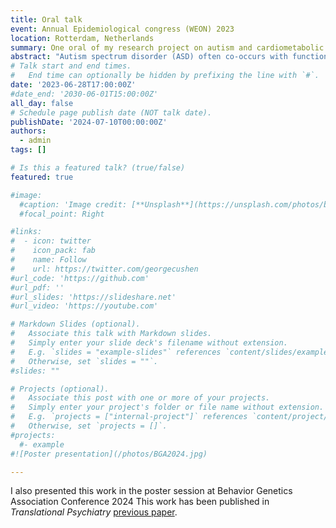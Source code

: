 ```yaml
---
title: Oral talk
event: Annual Epidemiological congress (WEON) 2023
location: Rotterdam, Netherlands
summary: One oral of my research project on autism and cardiometabolic conditions.
abstract: "Autism spectrum disorder (ASD) often co-occurs with functional somatic syndromes (FSS), such as irritable bowel syndrome (IBS), multisite pain, and fatigue. However, the underlying genetic mechanisms and causality have not been well studied. Using large-scale genome-wide association study (GWAS) data, we investigated the shared genetic architecture and causality between ASD and FSS. Specifically, we first estimated genetic correlations and then conducted a multi-trait analysis of GWAS (MTAG) to detect potential novel genetic variants for single traits. Afterwards, polygenic risk scores (PRS) of ASD were derived from GWAS and MTAG to examine the associations with phenotypes in the large Dutch Lifelines cohort. Finally, we performed Mendelian randomization (MR) to evaluate the causality. We observed positive genetic correlations between ASD and FSS (IBS: rg = 0.27, adjusted p = 2.04 × 10−7; multisite pain: rg = 0.13, adjusted p = 1.10 × 10−3; fatigue: rg = 0.33, adjusted p = 5.21 × 10−9). Leveraging these genetic correlations, we identified 3 novel genome-wide significant independent loci for ASD by conducting MTAG, mapped to NEDD4L, MFHAS1, and RP11-10A14.4. PRS of ASD derived from both GWAS and MTAG were associated with ASD and FSS in Lifelines, and MTAG-derived PRS showed a bigger effect size, larger explained variance, and smaller p-values. We did not observe significant causality using MR. Our study found genetic associations between ASD and FSS, specifically with IBS, multisite pain, and fatigue. These findings suggest that a shared genetic architecture may partly explain the co-occurrence between ASD and FSS. Further research is needed to investigate the causality between ASD and FSS due to current limited statistical power of the GWASs."
# Talk start and end times.
#   End time can optionally be hidden by prefixing the line with `#`.
date: '2023-06-28T17:00:00Z'
#date_end: '2030-06-01T15:00:00Z'
all_day: false
# Schedule page publish date (NOT talk date).
publishDate: '2024-07-10T00:00:00Z'
authors:
  - admin
tags: []

# Is this a featured talk? (true/false)
featured: true

#image:
  #caption: 'Image credit: [**Unsplash**](https://unsplash.com/photos/bzdhc5b3Bxs)'
  #focal_point: Right

#links:
#  - icon: twitter
#    icon_pack: fab
#    name: Follow
#    url: https://twitter.com/georgecushen
#url_code: 'https://github.com'
#url_pdf: ''
#url_slides: 'https://slideshare.net'
#url_video: 'https://youtube.com'

# Markdown Slides (optional).
#   Associate this talk with Markdown slides.
#   Simply enter your slide deck's filename without extension.
#   E.g. `slides = "example-slides"` references `content/slides/example-slides.md`.
#   Otherwise, set `slides = ""`.
#slides: ""

# Projects (optional).
#   Associate this post with one or more of your projects.
#   Simply enter your project's folder or file name without extension.
#   E.g. `projects = ["internal-project"]` references `content/project/deep-learning/index.md`.
#   Otherwise, set `projects = []`.
#projects:
  #- example
#![Poster presentation](/photos/BGA2024.jpg)

---
```

I also presented this work in the poster session at Behavior Genetics Association Conference 2024
This work has been published in _Translational Psychiatry_ [previous paper](/publication/conference-paper/).

